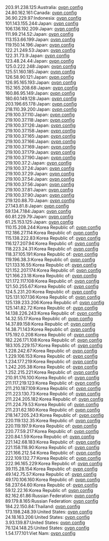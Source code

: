 203.91.238.125:Australia: [ovpn config](vpn/203_91_238_125.ovpn)  
24.80.162.161:Canada: [ovpn config](vpn/24_80_162_161.ovpn)  
36.90.229.97:Indonesia: [ovpn config](vpn/36_90_229_97.ovpn)  
101.143.155.244:Japan: [ovpn config](vpn/101_143_155_244.ovpn)  
106.136.192.209:Japan: [ovpn config](vpn/106_136_192_209.ovpn)  
111.99.214.52:Japan: [ovpn config](vpn/111_99_214_52.ovpn)  
113.153.66.199:Japan: [ovpn config](vpn/113_153_66_199.ovpn)  
119.150.14.196:Japan: [ovpn config](vpn/119_150_14_196.ovpn)  
122.21.249.53:Japan: [ovpn config](vpn/122_21_249_53.ovpn)  
122.31.73.9:Japan: [ovpn config](vpn/122_31_73_9.ovpn)  
123.48.24.44:Japan: [ovpn config](vpn/123_48_24_44.ovpn)  
125.0.222.248:Japan: [ovpn config](vpn/125_0_222_248.ovpn)  
125.51.160.185:Japan: [ovpn config](vpn/125_51_160_185.ovpn)  
126.58.90.121:Japan: [ovpn config](vpn/126_58_90_121.ovpn)  
126.95.165.193:Japan: [ovpn config](vpn/126_95_165_193.ovpn)  
152.165.208.68:Japan: [ovpn config](vpn/152_165_208_68.ovpn)  
160.86.95.149:Japan: [ovpn config](vpn/160_86_95_149.ovpn)  
180.60.149.128:Japan: [ovpn config](vpn/180_60_149_128.ovpn)  
203.196.65.178:Japan: [ovpn config](vpn/203_196_65_178.ovpn)  
218.110.39.200:Japan: [ovpn config](vpn/218_110_39_200.ovpn)  
219.100.37.110:Japan: [ovpn config](vpn/219_100_37_110.ovpn)  
219.100.37.118:Japan: [ovpn config](vpn/219_100_37_118.ovpn)  
219.100.37.126:Japan: [ovpn config](vpn/219_100_37_126.ovpn)  
219.100.37.158:Japan: [ovpn config](vpn/219_100_37_158.ovpn)  
219.100.37.165:Japan: [ovpn config](vpn/219_100_37_165.ovpn)  
219.100.37.166:Japan: [ovpn config](vpn/219_100_37_166.ovpn)  
219.100.37.169:Japan: [ovpn config](vpn/219_100_37_169.ovpn)  
219.100.37.179:Japan: [ovpn config](vpn/219_100_37_179.ovpn)  
219.100.37.190:Japan: [ovpn config](vpn/219_100_37_190.ovpn)  
219.100.37.2:Japan: [ovpn config](vpn/219_100_37_2.ovpn)  
219.100.37.24:Japan: [ovpn config](vpn/219_100_37_24.ovpn)  
219.100.37.29:Japan: [ovpn config](vpn/219_100_37_29.ovpn)  
219.100.37.54:Japan: [ovpn config](vpn/219_100_37_54.ovpn)  
219.100.37.56:Japan: [ovpn config](vpn/219_100_37_56.ovpn)  
219.100.37.81:Japan: [ovpn config](vpn/219_100_37_81.ovpn)  
219.100.37.90:Japan: [ovpn config](vpn/219_100_37_90.ovpn)  
219.120.88.70:Japan: [ovpn config](vpn/219_120_88_70.ovpn)  
27.143.81.8:Japan: [ovpn config](vpn/27_143_81_8.ovpn)  
59.134.7.184:Japan: [ovpn config](vpn/59_134_7_184.ovpn)  
60.81.229.79:Japan: [ovpn config](vpn/60_81_229_79.ovpn)  
61.25.153.125:Japan: [ovpn config](vpn/61_25_153_125.ovpn)  
110.15.208.244:Korea Republic of: [ovpn config](vpn/110_15_208_244.ovpn)  
112.186.27.114:Korea Republic of: [ovpn config](vpn/112_186_27_114.ovpn)  
115.138.222.83:Korea Republic of: [ovpn config](vpn/115_138_222_83.ovpn)  
116.127.207.94:Korea Republic of: [ovpn config](vpn/116_127_207_94.ovpn)  
118.223.24.31:Korea Republic of: [ovpn config](vpn/118_223_24_31.ovpn)  
118.37.105.191:Korea Republic of: [ovpn config](vpn/118_37_105_191.ovpn)  
119.196.38.3:Korea Republic of: [ovpn config](vpn/119_196_38_3.ovpn)  
121.133.16.55:Korea Republic of: [ovpn config](vpn/121_133_16_55.ovpn)  
121.152.207.174:Korea Republic of: [ovpn config](vpn/121_152_207_174.ovpn)  
121.166.23.18:Korea Republic of: [ovpn config](vpn/121_166_23_18.ovpn)  
121.172.117.108:Korea Republic of: [ovpn config](vpn/121_172_117_108.ovpn)  
121.50.255.67:Korea Republic of: [ovpn config](vpn/121_50_255_67.ovpn)  
124.5.231.20:Korea Republic of: [ovpn config](vpn/124_5_231_20.ovpn)  
125.131.107.136:Korea Republic of: [ovpn config](vpn/125_131_107_136.ovpn)  
125.139.233.206:Korea Republic of: [ovpn config](vpn/125_139_233_206.ovpn)  
125.141.82.72:Korea Republic of: [ovpn config](vpn/125_141_82_72.ovpn)  
14.138.226.243:Korea Republic of: [ovpn config](vpn/14_138_226_243.ovpn)  
14.32.55.17:Korea Republic of: [ovpn config](vpn/14_32_55_17.ovpn)  
14.37.89.158:Korea Republic of: [ovpn config](vpn/14_37_89_158.ovpn)  
14.38.71.143:Korea Republic of: [ovpn config](vpn/14_38_71_143.ovpn)  
175.192.0.208:Korea Republic of: [ovpn config](vpn/175_192_0_208.ovpn)  
182.226.171.108:Korea Republic of: [ovpn config](vpn/182_226_171_108.ovpn)  
183.105.229.157:Korea Republic of: [ovpn config](vpn/183_105_229_157.ovpn)  
1.228.242.67:Korea Republic of: [ovpn config](vpn/1_228_242_67.ovpn)  
1.229.106.153:Korea Republic of: [ovpn config](vpn/1_229_106_153.ovpn)  
1.234.177.219:Korea Republic of: [ovpn config](vpn/1_234_177_219.ovpn)  
1.242.205.38:Korea Republic of: [ovpn config](vpn/1_242_205_38.ovpn)  
1.252.215.221:Korea Republic of: [ovpn config](vpn/1_252_215_221.ovpn)  
210.91.176.100:Korea Republic of: [ovpn config](vpn/210_91_176_100.ovpn)  
211.117.219.123:Korea Republic of: [ovpn config](vpn/211_117_219_123.ovpn)  
211.210.187.109:Korea Republic of: [ovpn config](vpn/211_210_187_109.ovpn)  
211.223.130.73:Korea Republic of: [ovpn config](vpn/211_223_130_73.ovpn)  
211.224.205.182:Korea Republic of: [ovpn config](vpn/211_224_205_182.ovpn)  
211.224.79.53:Korea Republic of: [ovpn config](vpn/211_224_79_53.ovpn)  
211.231.62.180:Korea Republic of: [ovpn config](vpn/211_231_62_180.ovpn)  
218.147.205.243:Korea Republic of: [ovpn config](vpn/218_147_205_243.ovpn)  
220.119.132.35:Korea Republic of: [ovpn config](vpn/220_119_132_35.ovpn)  
220.119.197.9:Korea Republic of: [ovpn config](vpn/220_119_197_9.ovpn)  
220.77.59.217:Korea Republic of: [ovpn config](vpn/220_77_59_217.ovpn)  
220.84.1.59:Korea Republic of: [ovpn config](vpn/220_84_1_59.ovpn)  
221.142.68.183:Korea Republic of: [ovpn config](vpn/221_142_68_183.ovpn)  
221.158.118.90:Korea Republic of: [ovpn config](vpn/221_158_118_90.ovpn)  
221.166.212.54:Korea Republic of: [ovpn config](vpn/221_166_212_54.ovpn)  
222.109.132.77:Korea Republic of: [ovpn config](vpn/222_109_132_77.ovpn)  
222.96.165.229:Korea Republic of: [ovpn config](vpn/222_96_165_229.ovpn)  
39.115.28.154:Korea Republic of: [ovpn config](vpn/39_115_28_154.ovpn)  
49.142.75.57:Korea Republic of: [ovpn config](vpn/49_142_75_57.ovpn)  
49.170.106.160:Korea Republic of: [ovpn config](vpn/49_170_106_160.ovpn)  
58.237.64.60:Korea Republic of: [ovpn config](vpn/58_237_64_60.ovpn)  
59.12.22.16:Korea Republic of: [ovpn config](vpn/59_12_22_16.ovpn)  
82.162.61.86:Russian Federation: [ovpn config](vpn/82_162_61_86.ovpn)  
89.179.8.165:Russian Federation: [ovpn config](vpn/89_179_8_165.ovpn)  
184.22.150.84:Thailand: [ovpn config](vpn/184_22_150_84.ovpn)  
173.198.248.39:United States: [ovpn config](vpn/173_198_248_39.ovpn)  
24.18.163.206:United States: [ovpn config](vpn/24_18_163_206.ovpn)  
3.93.139.87:United States: [ovpn config](vpn/3_93_139_87.ovpn)  
76.124.148.25:United States: [ovpn config](vpn/76_124_148_25.ovpn)  
1.54.177.101:Viet Nam: [ovpn config](vpn/1_54_177_101.ovpn)  
